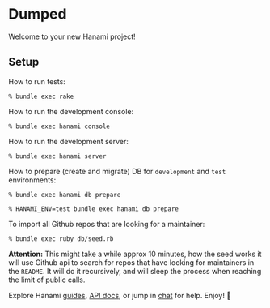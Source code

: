 # Dumped

Welcome to your new Hanami project!

## Setup

How to run tests:

```
% bundle exec rake
```

How to run the development console:

```
% bundle exec hanami console
```

How to run the development server:

```
% bundle exec hanami server
```

How to prepare (create and migrate) DB for `development` and `test` environments:

```
% bundle exec hanami db prepare

% HANAMI_ENV=test bundle exec hanami db prepare
```

To import all Github repos that are looking for a maintainer:

```
% bundle exec ruby db/seed.rb
```

**Attention:** This might take a while approx 10 minutes, how the seed works it will use Github api to search for repos that have looking for maintainers in the `README`. It will do it recursively, and will sleep the process when reaching the limit of public calls.

Explore Hanami [guides](http://hanamirb.org/guides/), [API docs](http://docs.hanamirb.org/1.2.0.beta2/), or jump in [chat](http://chat.hanamirb.org) for help. Enjoy! 🌸
